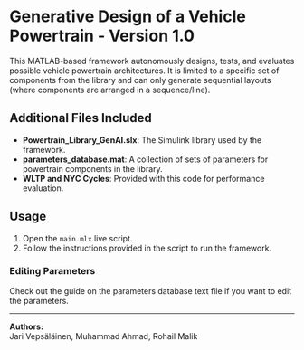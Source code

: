 # Generative Design of a Vehicle Powertrain - Version 1.0

This MATLAB-based framework autonomously designs, tests, and evaluates possible vehicle powertrain architectures. It is limited to a specific set of components from the library and can only generate sequential layouts (where components are arranged in a sequence/line).

## Additional Files Included
- **Powertrain_Library_GenAI.slx**: The Simulink library used by the framework.
- **parameters_database.mat**: A collection of sets of parameters for powertrain components in the library.
- **WLTP and NYC Cycles**: Provided with this code for performance evaluation.

## Usage
1. Open the `main.mlx` live script.
2. Follow the instructions provided in the script to run the framework.

### Editing Parameters
Check out the guide on the parameters database text file if you want to edit the parameters.

---

**Authors:**  
Jari Vepsäläinen, Muhammad Ahmad, Rohail Malik

